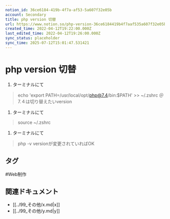 ```yaml
---
notion_id: 36ce6184-419b-4f7a-af53-5a607f32e05b
account: Secondary
title: php version 切替
url: https://www.notion.so/php-version-36ce6184419b4f7aaf535a607f32e05b
created_time: 2022-04-12T19:22:00.000Z
last_edited_time: 2022-04-12T19:26:00.000Z
sync_status: placeholder
sync_time: 2025-07-12T15:01:47.531421
---
```

# php version 切替

1. ターミナルにて
  > echo 'export PATH=/usr/local/opt/php@7.4/bin:$PATH' >> ~/.zshrc
  ＠7.４は切り替えたいversion
1. ターミナルにて
  > source ~/.zshrc
1. ターミナルにて
  > php -v
  versionが変更されていればOK

## タグ

#Web制作 

## 関連ドキュメント

- [[../99_その他/x.md|x]]
- [[../99_その他/y.md|y]]
